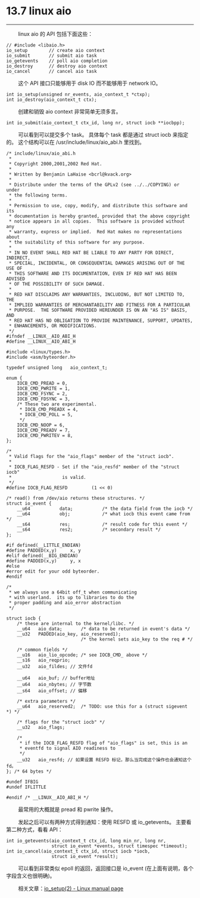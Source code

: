 # 13.7 linux aio
***

&emsp;&emsp;
linux aio 的 API 包括下面这些：

    // #include <libaio.h>
    io_setup        // create aio context
    io_submit       // submit aio task
    io_getevents    // poll aio completion
    io_destroy      // destroy aio context
    io_cancel       // cancel aio task

&emsp;&emsp;
这个 API 接口只能够用于 disk IO 而不能够用于 network IO。

    int io_setup(unsigned nr_events, aio_context_t *ctxp);
    int io_destroy(aio_context_t ctx);

&emsp;&emsp;
创建和销毁 aio context 非常简单无须多言。

    int io_submit(aio_context_t ctx_id, long nr, struct iocb **iocbpp);

&emsp;&emsp;
可以看到可以提交多个 task。
具体每个 task 都是通过 struct iocb 来指定的。
这个结构可以在 /usr/include/linux/aio_abi.h 里找到。

    /* include/linux/aio_abi.h
     *
     * Copyright 2000,2001,2002 Red Hat.
     *
     * Written by Benjamin LaHaise <bcrl@kvack.org>
     *
     * Distribute under the terms of the GPLv2 (see ../../COPYING) or under 
     * the following terms.
     *
     * Permission to use, copy, modify, and distribute this software and its
     * documentation is hereby granted, provided that the above copyright
     * notice appears in all copies.  This software is provided without any
     * warranty, express or implied.  Red Hat makes no representations about
     * the suitability of this software for any purpose.
     *
     * IN NO EVENT SHALL RED HAT BE LIABLE TO ANY PARTY FOR DIRECT, INDIRECT,
     * SPECIAL, INCIDENTAL, OR CONSEQUENTIAL DAMAGES ARISING OUT OF THE USE OF
     * THIS SOFTWARE AND ITS DOCUMENTATION, EVEN IF RED HAT HAS BEEN ADVISED
     * OF THE POSSIBILITY OF SUCH DAMAGE.
     *
     * RED HAT DISCLAIMS ANY WARRANTIES, INCLUDING, BUT NOT LIMITED TO, THE
     * IMPLIED WARRANTIES OF MERCHANTABILITY AND FITNESS FOR A PARTICULAR
     * PURPOSE.  THE SOFTWARE PROVIDED HEREUNDER IS ON AN "AS IS" BASIS, AND
     * RED HAT HAS NO OBLIGATION TO PROVIDE MAINTENANCE, SUPPORT, UPDATES,
     * ENHANCEMENTS, OR MODIFICATIONS.
     */
    #ifndef __LINUX__AIO_ABI_H
    #define __LINUX__AIO_ABI_H
    
    #include <linux/types.h>
    #include <asm/byteorder.h>
    
    typedef unsigned long   aio_context_t;
    
    enum {
        IOCB_CMD_PREAD = 0,
        IOCB_CMD_PWRITE = 1,
        IOCB_CMD_FSYNC = 2,
        IOCB_CMD_FDSYNC = 3,
        /* These two are experimental.
         * IOCB_CMD_PREADX = 4,
         * IOCB_CMD_POLL = 5,
         */
        IOCB_CMD_NOOP = 6,
        IOCB_CMD_PREADV = 7,
        IOCB_CMD_PWRITEV = 8,
    };
    
    /*
     * Valid flags for the "aio_flags" member of the "struct iocb".
     *
     * IOCB_FLAG_RESFD - Set if the "aio_resfd" member of the "struct iocb"
     *                   is valid.
     */
    #define IOCB_FLAG_RESFD         (1 << 0)
    
    /* read() from /dev/aio returns these structures. */
    struct io_event {
        __u64           data;           /* the data field from the iocb */
        __u64           obj;            /* what iocb this event came from */
        __s64           res;            /* result code for this event */
        __s64           res2;           /* secondary result */
    };
    
    #if defined(__LITTLE_ENDIAN)
    #define PADDED(x,y)     x, y
    #elif defined(__BIG_ENDIAN)
    #define PADDED(x,y)     y, x
    #else
    #error edit for your odd byteorder.
    #endif
    
    /*
     * we always use a 64bit off_t when communicating
     * with userland.  its up to libraries to do the
     * proper padding and aio_error abstraction
     */
    
    struct iocb {
        /* these are internal to the kernel/libc. */
        __u64   aio_data;       /* data to be returned in event's data */
        __u32   PADDED(aio_key, aio_reserved1);
                                /* the kernel sets aio_key to the req # */

        /* common fields */
        __u16   aio_lio_opcode; /* see IOCB_CMD_ above */
        __s16   aio_reqprio;
        __u32   aio_fildes; // 文件fd

        __u64   aio_buf; // buffer地址
        __u64   aio_nbytes; // 字节数 
        __s64   aio_offset; // 偏移

        /* extra parameters */
        __u64   aio_reserved2;  /* TODO: use this for a (struct sigevent *) */

        /* flags for the "struct iocb" */
        __u32   aio_flags;

        /*
         * if the IOCB_FLAG_RESFD flag of "aio_flags" is set, this is an
         * eventfd to signal AIO readiness to
         */
        __u32   aio_resfd; // 如果设置 RESFD 标记，那么当完成这个操作也会通知这个 fd。
    }; /* 64 bytes */
    
    #undef IFBIG
    #undef IFLITTLE
    
    #endif /* __LINUX__AIO_ABI_H */

&emsp;&emsp;
最常用的大概就是 pread 和 pwrite 操作。

&emsp;&emsp;
发起之后可以有两种方式得到通知：使用 RESFD 或 io\_getevents。
主要看第二种方式，看看 API：

    int io_getevents(aio_context_t ctx_id, long min_nr, long nr,
                     struct io_event *events, struct timespec *timeout);
    int io_cancel(aio_context_t ctx_id, struct iocb *iocb,
                     struct io_event *result);
                 
&emsp;&emsp;
可以看到非常类似 epoll 的返回，返回接口是 io\_event (在上面有说明，各个字段含义也很明确)。

&emsp;&emsp;
相关文章：[io_setup(2) - Linux manual page](http://www.kernel.org/doc/man-pages/online/pages/man2/io_setup.2.html)
